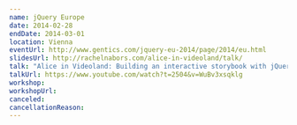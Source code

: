 ```yaml
---
name: jQuery Europe
date: 2014-02-28
endDate: 2014-03-01
location: Vienna
eventUrl: http://www.gentics.com/jquery-eu-2014/page/2014/eu.html
slidesUrl: http://rachelnabors.com/alice-in-videoland/talk/
talk: "Alice in Videoland: Building an interactive storybook with jQuery"
talkUrl: https://www.youtube.com/watch?t=2504&v=WuBv3xsqklg
workshop:
workshopUrl:
canceled:
cancellationReason:
---
```

